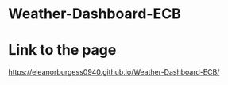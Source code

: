 # Weather-Dashboard-ECB

# Link to the page

https://eleanorburgess0940.github.io/Weather-Dashboard-ECB/
